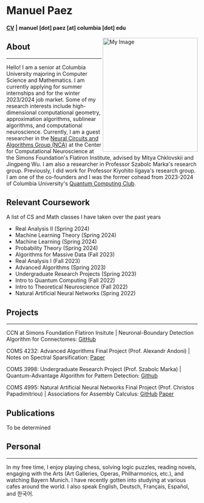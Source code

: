 # Manuel Paez 
#### [CV](https://mannypaeza.github.io/CV_ManuelPaez.pdf) | manuel [dot] paez [at] columbia [dot] edu 
<img align="right" src="https://mannypaeza.github.io/portrait_jan2023.jpg" alt="My Image" width="250" height="300">

## About
------
Hello! I am a senior at Columbia University majoring in Computer Science and Mathematics. I am currently applying for summer internships and for the winter 2023/2024 job market. Some of my research interests include high-dimensional computational geometry, approximation algorithms, sublinear algorithms, and computational neuroscience. Currently, I am a guest researcher in the [Neural Circuits and Algorithms Group (NCA)](https://www.simonsfoundation.org/flatiron/center-for-computational-neuroscience/neural-circuits-and-algorithms/) at the Center for Computational Neuroscience at the Simons Foundation's Flatiron Institute, advised by Mitya Chklovskii and Jingpeng Wu. I am also a researcher in Professor Szabolc Marka's research group. Previously, I did work for Professor Kiyohito Iigaya's research group. I am one of the co-founders and I was the former cohead from 2023-2024 of Columbia University's [Quantum Computing Club](https://cuquantumcomputingclub.github.io/). 

## Relevant Coursework
A list of CS and Math classes I have taken over the past years

- Real Analysis II (Spring 2024)
- Machine Learning Theory (Spring 2024)
- Machine Learning (Spring 2024)
- Probability Theory (Spring 2024)
- Algorithms for Massive Data (Fall 2023)
- Real Analysis I (Fall 2023)
- Advanced Algorithms (Spring 2023)
- Undergraduate Research Projects (Spring 2023)
- Intro to Quantum Computing (Fall 2022)
- Intro to Theoretical Neuroscience (Fall 2022)
- Natural Artificial Neural Networks (Spring 2022)

## Projects
------
CCN at Simons Foundation Flatiron Insitute | Neuronal-Boundary Detection Algorithm for Connectomes: [GitHub](https://github.com/flatironinstitute/neutorch/boundary-augmentation)

COMS 4232: Advanced Algorithms Final Project (Prof. Alexandr Andoni) | Notes on Spectral Sparsification: [Paper](https://mannypaeza.github.io/COMS4232_finalproject_paezcunninghamnatan.pdf)

COMS 3998: Undergraduate Research Project (Prof. Szabolc Marka) | Quantum-Advantage Algorithm for Pattern Detection: [Github](https://github.com/mannypaeza/quantum_mbalgorithm_gravsearch)

COMS 4995: Natural Artificial Neural Networks Final Project (Prof. Christos Papadimitriou) | Associations for Assembly Calculus: [GitHub](https://github.com/mannypaeza/assemblies) [Paper](https://mannypaeza.github.io/FinalPaper_NaturalArtificialNN.pdf)

## Publications

To be determined

## Personal
------
In my free time, I enjoy playing chess, solving logic puzzles, reading novels, engaging with the Arts (Art Galleries, Operas, Philharmonics, etc.), and watching Bayern Munich. I have recently gotten into studying at various cafes around the world. I also speak English, Deutsch, Français, Español, and 한국어. 
